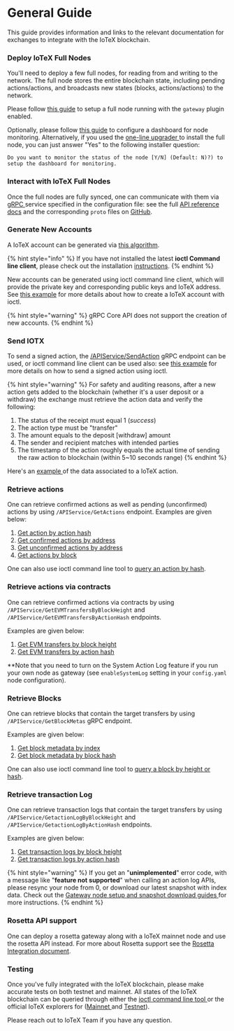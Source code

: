 # General Guide

This guide provides information and links to the relevant documentation for exchanges to integrate with the IoTeX blockchain.

### Deploy IoTeX Full Nodes

You'll need to deploy a few full nodes, for reading from and writing to the network. The full node stores the entire blockchain state, including pending actions/actions, and broadcasts new states \(blocks, actions/actions\) to the network.

Please follow [this guide](https://github.com/iotexproject/iotex-bootstrap#iotex-delegate-manual) to setup a full node running with the `gateway` plugin enabled.

Optionally, please follow [this guide](https://github.com/iotexproject/iotex-bootstrap/tree/master/infra/monitoring) to configure a dashboard for node monitoring. Alternatively, if you used the [one-line upgrader ](https://github.com/iotexproject/iotex-bootstrap#upgrade)to install the full node, you can just answer "Yes" to the following installer question:

```text
Do you want to monitor the status of the node [Y/N] (Default: N)?) to setup the dashboard for monitoring.
```

### Interact with IoTeX Full Nodes <a id="interact-with-iotex-full-nodes"></a>

Once the full nodes are fully synced, one can communicate with them via [gRPC ](https://grpc.io/)service specified in the configuration file: see the full [API reference docs](../../reference/node-core-api-grpc.md) and the corresponding `proto` files on [GitHub](https://github.com/iotexproject/iotex-proto).

### Generate New Accounts <a id="generate-new-accounts"></a>

A IoTeX account can be generated via [this algorithm](https://github.com/iotexproject/iotex-address/blob/master/README.md).

{% hint style="info" %}
If you have not installed the latest **ioctl Command line client**, please check out the installation [instructions](../../reference/ioctl-cli-reference/).
{% endhint %}

New accounts can be generated using ioctl command line client, which will provide the private key and corresponding public keys and IoTeX address. See [this example](../../software-tools/get-started/create-an-iotex-account.md) for more details about how to create a IoTeX account with ioctl.

{% hint style="warning" %}
gRPC Core API does not support the creation of new accounts.
{% endhint %}

### Send IOTX <a id="send-iotx"></a>

To send a signed action, the [/APIService/SendAction](../../reference/node-core-api-grpc.md#sendaction) gRPC endpoint can be used, or ioctl command line client can be used also: see [this example](../../software-tools/get-started/send-your-first-transaction.md) for more details on how to send a signed action using ioctl.

{% hint style="warning" %}
For safety and auditing reasons, after a new action gets added to the blockchain \(whether it's a user deposit or a withdraw\) the exchange must retrieve the action data and verify the following:

1. The status of the receipt must equal 1 \(_success_\)
2. The action type must be "transfer"
3. The amount equals to the deposit \[withdraw\] amount
4. The sender and recipient matches with intended parties
5. The timestamp of the action roughly equals the actual time of sending the raw action to blockchain \(within 5~10 seconds range\)
{% endhint %}

Here's an [example ](https://iotexscan.io/action/355bd7b93dadc18c2d2689cd400272d28ad28df8e6a1555086233c4b619adfee)of the data associated to a IoTeX action.

### Retrieve actions <a id="retrieve-actions"></a>

One can retrieve confirmed actions as well as pending \(unconfirmed\) actions by using `/APIService/GetActions` endpoint. Examples are given below:

1. [Get action by action hash](../../reference/node-core-api-grpc.md#getactionbyhash)
2. [Get confirmed actions by address](../../reference/node-core-api-grpc.md#getactionsbyaddress)
3. [Get unconfirmed actions by address](https://docs.iotex.io/developer/core-api/api.html#getunconfirmedactionsbyaddress)
4. [Get actions by block](../../reference/node-core-api-grpc.md#getactionsbyblock)

One can also use ioctl command line tool to [query an action by hash](https://docs.iotex.io/developer/ioctl/action.html#query-action).

### Retrieve actions via contracts <a id="retrieve-actions-via-contracts"></a>

One can retrieve confirmed actions via contracts by using `/APIService/GetEVMTransfersByBlockHeight` and `/APIService/GetEVMTransfersByActionHash` endpoints. 

Examples are given below:

1. [Get EVM transfers by block height](https://docs.iotex.io/developer/core-api/api.html#getevmtransfersbyactionhash)
2. [Get EVM transfers by action hash](https://docs.iotex.io/developer/core-api/api.html#getevmtransfersbyblockheight)

\*\*Note that you need to turn on the System Action Log feature if you run your own node as gateway \(see `enableSystemLog` setting in your `config.yaml` node configuration\).

### Retrieve Blocks <a id="retrieve-blocks"></a>

One can retrieve blocks that contain the target transfers by using `/APIService/GetBlockMetas` gRPC endpoint. 

Examples are given below:

1. [Get block metadata by index](../../reference/node-core-api-grpc.md#getblockmetasbyindex)
2. [Get block metadata by block hash](../../reference/node-core-api-grpc.md#getblockmetasbyhash)

One can also use ioctl command line tool to [query a block by height or hash](../../reference/ioctl-cli-reference/query-the-blockchain.md#query-block).

### Retrieve transaction Log <a id="retrieve-transaction-log"></a>

One can retrieve transaction logs that contain the target transfers by using `/APIService/GetactionLogByBlockHeight` and `/APIService/GetactionLogByActionHash` endpoints. 

Examples are given below:

1. [Get transaction logs by block height](../../reference/node-core-api-grpc.md#gettransactionlogbyactionhash)
2. [Get transaction logs by action hash](../../reference/node-core-api-grpc.md#gettransactionlogbyblockheight)

{% hint style="warning" %}
If you get an "**unimplemented**" error code, with a message like "**feature not supported**" when calling an action log APIs, please resync your node from 0, or download our latest snapshot with index data. Check out the [Gateway node setup and snapshot download guides ](https://github.com/iotexproject/iotex-bootstrap#mainnet)for more instructions.
{% endhint %}

### Rosetta API support <a id="rosetta-api-support"></a>

One can deploy a rosetta gateway along with a IoTeX mainnet node and use the rosetta API instead. For more about Rosetta support see the [Rosetta Integration document](rosetta-api.md).

### Testing <a id="testing"></a>

Once you've fully integrated with the IoTeX blockchain, please make accurate tests on both testnet and mainnet. All states of the IoTeX blockchain can be queried through either the [ioctl command line tool ](../../reference/ioctl-cli-reference/) or the official IoTeX explorers for \([Mainnet ](https://iotexscan.io/)and [Testnet](https://testnet.iotexscan.io/)\).

Please reach out to IoTeX Team if you have any question.


